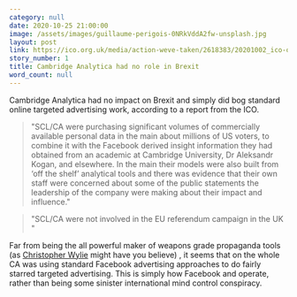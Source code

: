 ```yaml
---
category: null
date: 2020-10-25 21:00:00
image: /assets/images/guillaume-perigois-0NRkVddA2fw-unsplash.jpg
layout: post
link: https://ico.org.uk/media/action-weve-taken/2618383/20201002_ico-o-ed-l-rtl-0181_to-julian-knight-mp.pdf
story_number: 1
title: Cambridge Analytica had no role in Brexit
word_count: null
---
```


Cambridge Analytica had no impact on Brexit and simply did bog standard online targeted advertising work, according to a report from the ICO.

> "SCL/CA were purchasing significant volumes of commercially available personal data  in the main about millions of US voters, to combine it with the Facebook derived insight information they had obtained from an academic at Cambridge University, Dr Aleksandr Kogan, and elsewhere. In the main their models were also built from ‘off the shelf’ analytical tools and there was evidence that their own staff were concerned about some of the public statements the leadership of the company were making about their impact and influence."

>  "SCL/CA were not involved in the EU referendum campaign in the UK "

Far from being the all powerful maker of weapons grade propaganda tools (as [Christopher Wylie](https://twitter.com/chrisinsilico) might have you believe) , it seems that on the whole CA was using standard Facebook advertising approaches to do fairly starred targeted advertising. This is simply how Facebook and operate, rather than being some sinister international mind control conspiracy.

